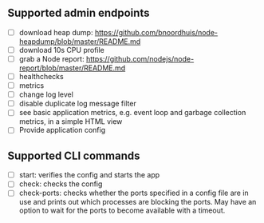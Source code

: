 ## Supported admin endpoints
 - [ ] download heap dump: https://github.com/bnoordhuis/node-heapdump/blob/master/README.md
 - [ ] download 10s CPU profile
 - [ ] grab a Node report: https://github.com/nodejs/node-report/blob/master/README.md
 - [ ] healthchecks
 - [ ] metrics
 - [ ] change log level
 - [ ] disable duplicate log message filter
 - [ ] see basic application metrics, e.g. event loop and garbage collection metrics, in a simple HTML view
 - [ ] Provide application config

## Supported CLI commands
 - [ ] start: verifies the config and starts the app
 - [ ] check: checks the config
 - [ ] check-ports: checks whether the ports specified in a config file are in use and prints out which processes are blocking the ports. May have an option to wait for the ports to become available with a timeout.
